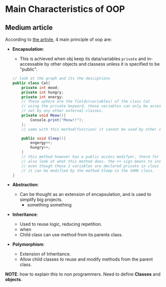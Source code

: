 # Main Characteristics of OOP

## Medium article
According to [the artivle](https://medium.freecodecamp.org/object-oriented-programming-concepts-21bb035f7260), 4 main principle of oop are:

- __Encapsulation__:
  - This is achieved when obj keep its data/variables `private` and in-accessable by other objects and classess unless it is specified to be "public".

  ```csharp
  // look at the graph and its the desciptions
  public class Cat{
      private int mood;
      private int hungry;
      private int energy;
      // These uphere are the fields(variables) of the class Cat
      // using the private keyword, these variables can only be accessed/modified by the class it self
      // not by any other external classes.
      private void Meow(){
          Console.print("Meow!!");
      };
      // same with this method(function) it cannot be used by other classes outside of this object.

      public void Sleep(){
          engergy++;
          hungry++;
      }
      // this method however has a public access modifyer, there for it can be accessed by other classes
      // also look at what this method does. the ++ sign means to increase the value of the variable by 1
      // even though these 2 variables are declared private in class Cat.
      // it can be modified by the method Sleep in the SAME class.
  }
  ```

- __Abstraction__:
  - Can be thought as an extension of encapsulation, and is used to simplify big projects.
    - something something
- __Inheritance__:
  - Used to reuse logic, reducing repetition.
  - when
  - Child class can use method from its parents class.
- __Polymorphism__:
    - Extension of Inheritance.
    - Allow child classes to reuse and modify methods from the parent class.

__NOTE__: how to explain this to non programmers. Need to define __Classes__ and __objects__.
